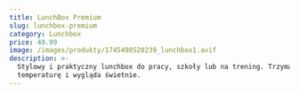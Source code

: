 ```yaml
---
title: LunchBox Premium
slug: lunchbox-premium
category: Lunchbox
price: 49.99
image: /images/produkty/1745490520239_lunchbox1.avif
description: >-
  Stylowy i praktyczny lunchbox do pracy, szkoły lub na trening. Trzyma
  temperaturę i wygląda świetnie.
---
```


